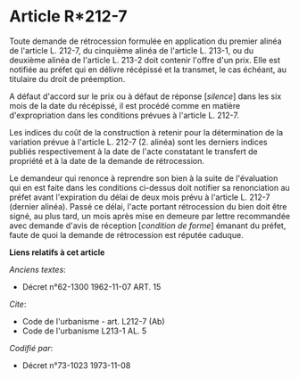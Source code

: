 # Article R*212-7

Toute demande de rétrocession formulée en application du premier alinéa de l'article L. 212-7, du cinquième alinéa de
l'article L. 213-1, ou du deuxième alinéa de l'article L. 213-2 doit contenir l'offre d'un prix. Elle est notifiée au préfet
qui en délivre récépissé et la transmet, le cas échéant, au titulaire du droit de préemption.

A défaut d'accord sur le prix ou à défaut de réponse [*silence*] dans les six mois de la date du récépissé, il est procédé
comme en matière d'expropriation dans les conditions prévues à l'article L. 212-7.

Les indices du coût de la construction à retenir pour la détermination de la variation prévue à l'article L. 212-7 (2.
alinéa) sont les derniers indices publiés respectivement à la date de l'acte constatant le transfert de propriété et à la
date de la demande de rétrocession.

Le demandeur qui renonce à reprendre son bien à la suite de l'évaluation qui en est faite dans les conditions ci-dessus doit
notifier sa renonciation au préfet avant l'expiration du délai de deux mois prévu à l'article L. 212-7 (dernier alinéa).
Passé ce délai, l'acte portant rétrocession du bien doit être signé, au plus tard, un mois après mise en demeure par lettre
recommandée avec demande d'avis de réception [*condition de forme*] émanant du préfet, faute de quoi la demande de
rétrocession est réputée caduque.

**Liens relatifs à cet article**

_Anciens textes_:

  - Décret n°62-1300 1962-11-07 ART. 15

_Cite_:

  - Code de l'urbanisme - art. L212-7 (Ab)
  - Code de l'urbanisme L213-1 AL. 5

_Codifié par_:

  - Décret n°73-1023 1973-11-08
